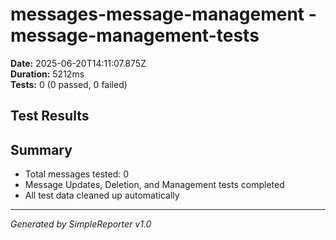 # messages-message-management - message-management-tests

**Date:** 2025-06-20T14:11:07.875Z  
**Duration:** 5212ms  
**Tests:** 0 (0 passed, 0 failed)

## Test Results



## Summary

- Total messages tested: 0
- Message Updates, Deletion, and Management tests completed
- All test data cleaned up automatically

---
*Generated by SimpleReporter v1.0*

